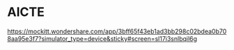 # AICTE

https://mockitt.wondershare.com/app/3bff65f43eb1ad3bb298c02bdea0b708aa95e3f7?simulator_type=device&sticky#screen=sl17i3snlbqil6g
